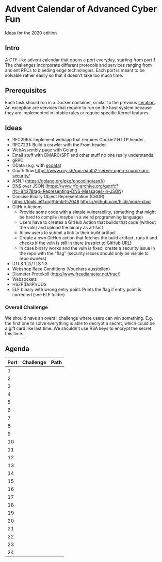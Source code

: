 # Advent Calendar of Advanced Cyber Fun

Ideas for the 2020 edition

## Intro

A CTF-like advent calendar that opens a port everyday, starting from port 1. The challenges incorporate different protocols and services ranging from ancient RFCs to bleeding edge technologies. Each port is meant to be solvable rather easily so that it doesn't take too much time.

## Prerequisites

Each task should run in a Docker container, similar to the previous [iteration](https://github.com/takeshixx/advent-calendar-2018). An exception are services that require to run on the host system because they are implemented in iptable rules or require specific Kernel features.

## Ideas

- RFC2965: Implement webapp that requires Cookie2 HTTP header.
- RFC7231: Build a crawler with the From header.
- WebAssembly page with Golang
- Email stuff with DMARC/SPF and other stuff no one really understands.
- gRPC
- OData (e.g. with [godata](https://github.com/crestonbunch/godata))
- Oauth flow https://www.ory.sh/run-oauth2-server-open-source-api-security/
- ASN.1 (https://golang.org/pkg/encoding/asn1/)
- DNS over JSON (https://www.rfc-archive.org/getrfc?rfc=8427&tag=Representing-DNS-Messages-in-JSON)
- Concise Binary Object Representation (CBOR) https://tools.ietf.org/html/rfc7049 https://github.com/hildjj/node-cbor
- GitHub Actions
  - Provide some code with a simple vulnerability, something that might be hard to compile (maybe in a weird programming language)
  - Users have to createa a GitHub Action that builds that code (without the vuln) and upload the binary as artifact
  - Allow users to submit a link to their build artifact
  - Create a own GitHub action that fetches the build artifact, runs it and checks if the vuln is still in there (restrict to GitHub URL)
  - In case binary works and the vuln is fixed, create a security issue in the repo with the "flag" (security issues should only be visible to repo owners)
- DTLS 1.2//TLS 1.3
- Webshop Race Conditions (Vouchers ausstellen)
- Diameter Protokoll (http://www.freediameter.net/trac/)
- Websockets
- HSZF(DoIP)/UDS
- ELF binary with wrong entry point. Prints the flag if entry point is corrected (see ELF folder)

### Overall Challenge

We should have an overall challenge where users can win something. E.g. the first one to solve everything is able to decrypt a secret, which could be a gift card like last time. We shouldn't use RSA keys to encrypt the secret this time...

## Agenda

| Port | Challenge | Path |
| ---- | --------- | ---- |
| 1    | | []()
| 2    | | []()
| 3    | | []()
| 4    | | []()
| 5    | | []()
| 6    | | []()
| 7    | | []()
| 8    | | []()
| 9    | | []()
| 10    | | []()
| 11    | | []()
| 12    | | []()
| 13    | | []()
| 14    | | []()
| 15    | | []()
| 16    | | []()
| 17    | | []()
| 18    | | []()
| 19    | | []()
| 20    | | []()
| 21    | | []()
| 22    | | []()
| 23    | | []()
| 24    | | []()
